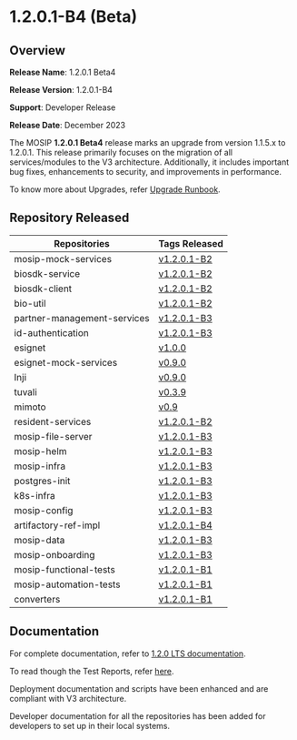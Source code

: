 # 1.2.0.1-B4 (Beta)

## Overview

**Release Name**: 1.2.0.1 Beta4

**Release Version**: 1.2.0.1-B4

**Support**: Developer Release

**Release Date**: December 2023

The MOSIP **1.2.0.1 Beta4** release marks an upgrade from version 1.1.5.x to 1.2.0.1. This release primarily focuses on the migration of all services/modules to the V3 architecture. Additionally, it includes important bug fixes, enhancements to security, and improvements in performance.

To know more about Upgrades, refer [Upgrade Runbook](upgrade-runbook.md).


## Repository Released

| **Repositories**            | **Tags Released**                                                                        |
| --------------------------- | ---------------------------------------------------------------------------------------- |
| mosip-mock-services         | [v1.2.0.1-B2](https://github.com/mosip/mosip-mock-services/tree/v1.2.0.1-B2)             |
| biosdk-service              | [v1.2.0.1-B2](https://github.com/mosip/biosdk-services/tree/v1.2.0.1-B2/biosdk-services) |
| biosdk-client               | [v1.2.0.1-B2](https://github.com/mosip/biosdk-client/tree/v1.2.0.1-B2/biosdk-client)     |
| bio-util                    | [v1.2.0.1-B2](https://github.com/mosip/bio-utils/tree/v1.2.0)                            |
| partner-management-services | [v1.2.0.1-B3](https://github.com/mosip/partner-management-services/tree/v1.2.0.1-B3)     |
| id-authentication           | [v1.2.0.1-B3](https://github.com/mosip/partner-management-services/tree/v1.2.0.1-B3)     |
| esignet                     | [v1.0.0](https://github.com/mosip/esignet/tree/v1.0.0)                                   |
| esignet-mock-services       | [v0.9.0](https://github.com/mosip/esignet-mock-services/tree/v0.9.0)                     |
| Inji                        | [v0.9.0](https://github.com/mosip/inji/tree/v0.9)                                        |
| tuvali                      | [v0.3.9](https://github.com/mosip/tuvali/tree/v0.3.9)                                    |
| mimoto                      | [v0.9](https://github.com/mosip/mimoto/tree/v1.2.0.1-B1)                                 |
| resident-services           | [v1.2.0.1-B2](https://github.com/mosip/resident-services/tree/v1.2.0.1-B2)               |
| mosip-file-server           | [v1.2.0.1-B3](https://github.com/mosip/mosip-file-server/tree/v1.2.0.1-B3)               |
| mosip-helm                  | [v1.2.0.1-B3](https://github.com/mosip/mosip-helm/tree/v1.2.0.1-B3)                      |
| mosip-infra                 | [v1.2.0.1-B3](https://github.com/mosip/mosip-infra/tree/v1.2.0.1-B3)                     |
| postgres-init               | [v1.2.0.1-B3](https://github.com/mosip/postgres-init/tree/v1.2.0.1-B3)                   |
| k8s-infra                   | [v1.2.0.1-B3](https://github.com/mosip/k8s-infra/tree/v1.2.0.1-B3)                       |
| mosip-config                | [v1.2.0.1-B3](https://github.com/mosip/mosip-config/tree/v1.2.0.1-B3)                    |
| artifactory-ref-impl        | [v1.2.0.1-B4](https://github.com/mosip/artifactory-ref-impl/tree/v1.2.0.1-B4)            |
| mosip-data                  | [v1.2.0.1-B3](https://github.com/mosip/mosip-data/tree/v1.2.0.1-B3)                      |
| mosip-onboarding            | [v1.2.0.1-B3](https://github.com/mosip/mosip-onboarding/tree/v1.2.0.1-B3)                |
| mosip-functional-tests      | [v1.2.0.1-B1](https://github.com/mosip/mosip-functional-tests/tree/v1.2.0.1-B1)          |
| mosip-automation-tests      | [v1.2.0.1-B1](https://github.com/mosip/mosip-automation-tests/tree/v1.2.0.1-B1)          |
| converters                  | [v1.2.0.1-B1](https://github.com/mosip/converters/tree/v1.2.0.1-B1)                      |

## Documentation

For complete documentation, refer to [1.2.0 LTS documentation](https://docs.mosip.io/1.2.0/).

To read though the Test Reports, refer [here](https://docs.mosip.io/1.2.0/releases/release-notes-1.2.0.1-b3/test-report-1.2.0.1-b3).

Deployment documentation and scripts have been enhanced and are compliant with V3 architecture.

Developer documentation for all the repositories has been added for developers to set up in their local systems.

